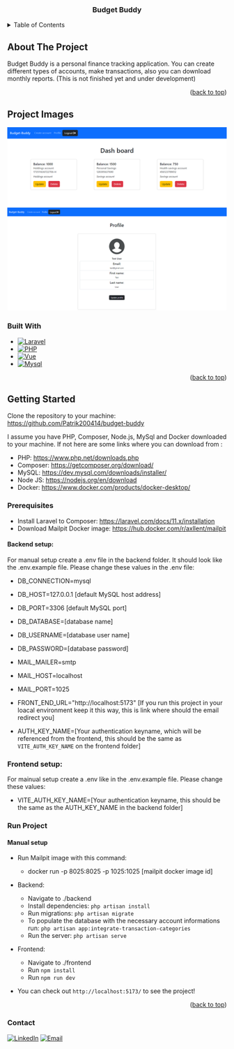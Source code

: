 <div align="center" name="readme-top">
  <h3 align="center">Budget Buddy</h3>
</div>


<details>
  <summary>Table of Contents</summary>
  <ol>
    <li>
      <a href="#about-the-project">About The Project</a>
      <ul>
        <li><a href="project-images">Project images</a></li>
        <li><a href="#built-with">Built With</a></li>
      </ul>
    </li>
    <li>
      <a href="#getting-started">Getting Started</a>
      <ul>
        <li><a href="#prerequisites">Prerequisites</a></li>
        <!-- <li><a href="#run-project">Run Project</a></li> -->
      </ul>
    </li>
    <li><a href="#contact">Contact</a></li>
  </ol>
</details>


## About The Project

Budget Buddy is a personal finance tracking application. You can create different types of accounts, make transactions, also you can download monthly reports.
(This is not finished yet and under development)

<p align="right">(<a href="#readme-top">back to top</a>)</p>


## Project Images
![dashboard]
![profile]

### Built With


* [![Laravel][Laravel]][Laravel-url]
* [![PHP][PHP]][PHP-url]
* [![Vue][Vue]][Vue-url]
* [![Mysql][Mysql]][Mysql-url]
<!-- * [![Docker][Docker]][Docker-url] -->

<p align="right">(<a href="#readme-top">back to top</a>)</p>



## Getting Started

Clone the repository to your machine: https://github.com/Patrik200414/budget-buddy

I assume you have PHP, Composer, Node.js, MySql and Docker downloaded to your machine.
If not here are some links where you can download from :
- PHP: https://www.php.net/downloads.php
- Composer: https://getcomposer.org/download/
- MySQL: https://dev.mysql.com/downloads/installer/
- Node JS: https://nodejs.org/en/download
- Docker: https://www.docker.com/products/docker-desktop/

### Prerequisites
- Install Laravel to Composer: https://laravel.com/docs/11.x/installation
- Download Mailpit Docker image: https://hub.docker.com/r/axllent/mailpit

#### Backend setup: 
For manual setup create a .env file in the backend folder. It should look like the .env.example file.
Please change these values in the .env file:
  - DB_CONNECTION=mysql
  - DB_HOST=127.0.0.1 [default MySQL host address]
  - DB_PORT=3306 [default MySQL port]
  - DB_DATABASE=[database name]
  - DB_USERNAME=[database user name]
  - DB_PASSWORD=[database password]

  - MAIL_MAILER=smtp
  - MAIL_HOST=localhost
  - MAIL_PORT=1025

  - FRONT_END_URL="http://localhost:5173" [If you run this project in your loacal environment keep it this way, this is link where should the email redirect you]
  - AUTH_KEY_NAME=[Your authentication keyname, which will be referenced from the frontend, this should be the same as `VITE_AUTH_KEY_NAME` on the frontend folder]

### Frontend setup:
For mainual setup create a .env like in the .env.example file.
Please change these values:
  - VITE_AUTH_KEY_NAME=[Your authentication keyname, this should be the same as the AUTH_KEY_NAME in the backend folder]

### Run Project

#### Manual setup
- Run Mailpit image with this command:
  - docker run -p 8025:8025 -p 1025:1025 [mailpit docker image id]
  
- Backend:
  - Navigate to ./backend
  - Install dependencies: `php artisan install`
  - Run migrations: `php artisan migrate`
  - To populate the database with the necessary account informations run: `php artisan app:integrate-transaction-categories`
  - Run the server: `php artisan serve`
 
- Frontend:
  - Navigate to ./frontend
  - Run `npm install`
  - Run `npm run dev`

 - You can check out `http://localhost:5173/` to see the project!


<p align="right">(<a href="#readme-top">back to top</a>)</p>





### Contact
[![LinkedIn][linkedin-shield]][linkedin-url]
[![Email][email-shield]][email-address]

[linkedin-shield]: https://img.shields.io/badge/-LinkedIn-black.svg?style=for-the-badge&logo=linkedin&colorB=555
[linkedin-url]: https://www.linkedin.com/in/patrik-martin2004/
[email-shield]: https://img.shields.io/badge/Email-address?style=for-the-badge&logo=gmail&color=555
[email-address]: mailto:martinbpatrik@gmail.com
[Laravel]: https://img.shields.io/badge/Laravel-framework?logo=laravel&logoColor=white&color=red
[Laravel-url]: https://laravel.com/
[PHP]: https://img.shields.io/badge/PHP-language?logo=PHP&logoColor=white&color=purple
[PHP-url]: https://www.php.net/
[Mysql]: https://img.shields.io/badge/MySQL-database?logo=MySQL&logoColor=white&color=orange
[Mysql-url]: https://www.mysql.com/
[Vue]: https://img.shields.io/badge/Vue-frontend?logo=Vue.js&logoColor=white
[Vue-url]: https://vuejs.org/

[dashboard]: ./project_images/dashboard.png
[profile]: ./project_images/profile.png

